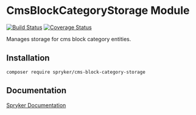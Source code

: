 # CmsBlockCategoryStorage Module
[![Build Status](https://travis-ci.org/spryker/CmsBlockCategoryStorage.svg)](https://travis-ci.org/spryker/CmsBlockCategoryStorage)
[![Coverage Status](https://coveralls.io/repos/github/spryker/CmsBlockCategoryStorage/badge.svg)](https://coveralls.io/github/spryker/CmsBlockCategoryStorage)

Manages storage for cms block category entities.

## Installation

```
composer require spryker/cms-block-category-storage
```

## Documentation

[Spryker Documentation](https://academy.spryker.com/developing_with_spryker/module_guide/modules.html)
